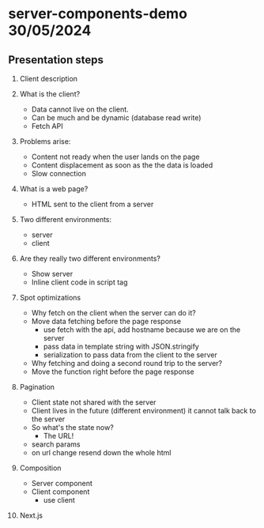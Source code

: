 # server-components-demo 30/05/2024

## Presentation steps

1. Client description

2. What is the client?

   - Data cannot live on the client.
   - Can be much and be dynamic (database read write)
   - Fetch API

3. Problems arise:

   - Content not ready when the user lands on the page
   - Content displacement as soon as the the data is loaded
   - Slow connection

4. What is a web page?
   - HTML sent to the client from a server
5. Two different environments:

   - server
   - client

6. Are they really two different environments?

   - Show server
   - Inline client code in script tag

7. Spot optimizations

   - Why fetch on the client when the server can do it?
   - Move data fetching before the page response
     - use fetch with the api, add hostname because we are on the server
     - pass data in template string with JSON.stringify
     - serialization to pass data from the client to the server
   - Why fetching and doing a second round trip to the server?
   - Move the function right before the page response

8. Pagination

   - Client state not shared with the server
   - Client lives in the future (different environment) it cannot talk back to the server
   - So what's the state now?
     - The URL!
   - search params
   - on url change resend down the whole html

9. Composition

   - Server component
   - Client component
     - use client

10. Next.js
